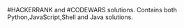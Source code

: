 #HACKERRANK and #CODEWARS solutions.
Contains both Python,JavaScript,Shell and Java solutions.





